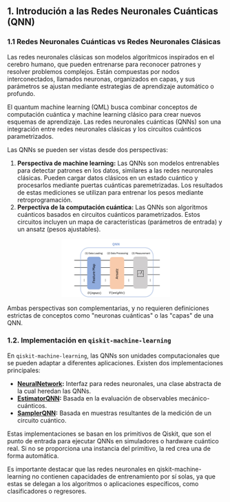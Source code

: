 ## 1. Introdución a las Redes Neuronales Cuánticas (QNN)
### 1.1 Redes Neuronales Cuánticas vs Redes Neuronales Clásicas

Las redes neuronales clásicas son modelos algorítmicos inspirados en el cerebro humano, que pueden entrenarse para reconocer patrones y resolver problemos complejos. Están compuestas por nodos interconectados, llamados neuronas, organizados en capas, y sus parámetros se ajustan mediante estrategias de aprendizaje automático o profundo.

El quantum machine learning (QML) busca combinar conceptos de computación cuántica y machine learning clásico para crear nuevos esquemas de aprendizaje. Las redes neuronales cuánticas (QNNs) son una integración entre redes neuronales clásicas y los circuitos cuánticos parametrizados. 

Las QNNs se pueden ser vistas desde dos perspectivas:

1. **Perspectiva de machine learning:** Las QNNs son modelos entrenables para detectar patrones en los datos, similares a las redes neuronales clásicas. Pueden cargar datos clásicos en un estado cuántico y procesarlos mediante puertas cuánticas paremetrizadas. Los resultados de estas mediciones se utilizan para entrenar los pesos mediante retroprogramación.
2. **Perpectiva de la computación cuántica:** Las QNNs son algoritmos cuánticos basados en circuitos cuánticos parametrizados. Estos circuitos incluyen un mapa de características (parámetros de entrada) y un ansatz (pesos ajustables).

<div style="text-align: center;">
<img src="images/img1.png" width="50%" height="50%" alt="Figura 1: Estructura genérica de una red neural cuántica">
</div>

Ambas perspectivas son complementarias, y no requieren definiciones estrictas de conceptos como "neuronas cuánticas" o las "capas" de una QNN.

### 1.2. Implementación en `qiskit-machine-learning`
En `qiskit-machine-learning`, las QNNs son unidades computacionales que se pueden adaptar a diferentes aplicaciones. Existen dos implementaciones principales:
* **[NeuralNetwork](https://qiskit-community.github.io/qiskit-machine-learning/stubs/qiskit_machine_learning.neural_networks.NeuralNetwork.html):** Interfaz para redes neuronales, una clase abstracta de la cual heredan las QNNs.
* **[EstimatorQNN](https://qiskit-community.github.io/qiskit-machine-learning/stubs/qiskit_machine_learning.neural_networks.EstimatorQNN.html):** Basada en la evaluación de observables mecánico-cuánticos.
* **[SamplerQNN](https://qiskit-community.github.io/qiskit-machine-learning/locale/fr_FR/stubs/qiskit_machine_learning.neural_networks.SamplerQNN.html):** Basada en muestras resultantes de la medición de un circuito cuántico.

Estas implementaciones se basan en los primitivos de Qiskit, que son el punto de entrada para ejecutar QNNs en simuladores o hardware cuántico real. Si no se proporciona una instancia del primitivo, la red crea una de forma automática.

Es importante destacar que las redes neuronales en qiskit-machine-learning no contienen capacidades de entrenamiento por sí solas, ya que estas se delegan a los algoritmos o aplicaciones específicos, como clasificadores o regresores.
